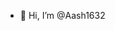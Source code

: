 - 👋 Hi, I’m @Aash1632


<!---
Aash1632/Aash1632 is a ✨ special ✨ repository because its `README.md` (this file) appears on your GitHub profile.
You can click the Preview link to take a look at your changes.
--->
